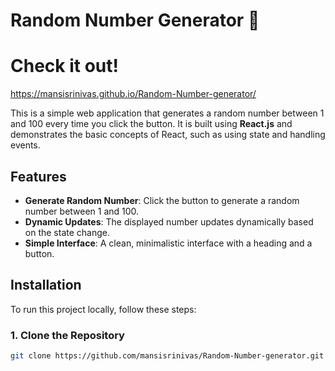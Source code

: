 # Random Number Generator 🎲
# Check it out!
https://mansisrinivas.github.io/Random-Number-generator/

This is a simple web application that generates a random number between 1 and 100 every time you click the button. It is built using **React.js** and demonstrates the basic concepts of React, such as using state and handling events.

## Features

- **Generate Random Number**: Click the button to generate a random number between 1 and 100.
- **Dynamic Updates**: The displayed number updates dynamically based on the state change.
- **Simple Interface**: A clean, minimalistic interface with a heading and a button.

## Installation

To run this project locally, follow these steps:

### 1. Clone the Repository

```bash
git clone https://github.com/mansisrinivas/Random-Number-generator.git


